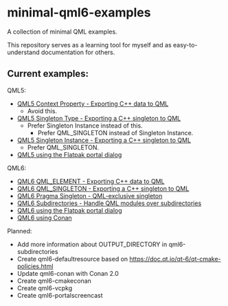 # minimal-qml6-examples

A collection of minimal QML examples.

This repository serves as a learning tool for myself and as easy-to-understand documentation for others.

## Current examples:

QML5:

* [QML5 Context Property - Exporting C++ data to QML](qml5-contextproperty)
  * Avoid this.
* [QML5 Singleton Type - Exporting a C++ singleton to QML](qml5-singletontype)
  * Prefer Singleton Instance instead of this.
    *  Prefer QML_SINGLETON instead of Singleton Instance.
* [QML5 Singleton Instance - Exporting a C++ singleton to QML](qml5-singletoninstance)
  * Prefer QML_SINGLETON.
* [QML5 using the Flatpak portal dialog](qml5-portaldialog)

QML6:

* [QML6 QML_ELEMENT - Exporting C++ data to QML](qml6-qmlelement)
* [QML6 QML_SINGLETON - Exporting a C++ singleton to QML](qml6-singleton)
* [QML6 Pragma Singleton - QML-exclusive singleton](qml6-pragmasingleton)
* [QML6 Subdirectories - Handle QML modules over subdirectories](qml6-subdirectories)
* [QML6 using the Flatpak portal dialog](qml6-portaldialog)
* [QML6 using Conan](qml6-conan)

Planned:

* Add more information about OUTPUT_DIRECTORY in qml6-subdirectories
* Create qml6-defaultresource based on https://doc.qt.io/qt-6/qt-cmake-policies.html
* Update qml6-conan with Conan 2.0
* Create qml6-cmakeconan
* Create qml6-vcpkg
* Create qml6-portalscreencast

